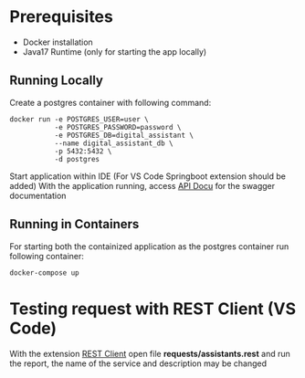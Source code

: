 # Prerequisites

- Docker installation
- Java17 Runtime (only for starting the app locally)

## Running Locally
Create a postgres container with following command:

```
docker run -e POSTGRES_USER=user \
           -e POSTGRES_PASSWORD=password \
           -e POSTGRES_DB=digital_assistant \
           --name digital_assistant_db \
           -p 5432:5432 \
           -d postgres
```

Start application within IDE (For VS Code Springboot extension should be added) 
With the application running, access [API Docu](http://localhost:8080/swagger-ui/index.html) for the swagger documentation

## Running in Containers

For starting both the containized application as the postgres container run following container: 

```
docker-compose up
```

# Testing request with REST Client (VS Code)
With the extension [REST Client](https://marketplace.visualstudio.com/items/?itemName=humao.rest-client) open file __requests/assistants.rest__ and run the report, the name of the service and description may be changed
